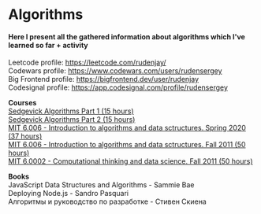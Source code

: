 # Algorithms #
#### Here I present all the gathered information about algorithms which I've learned so far + activity ####
  
Leetcode profile: https://leetcode.com/rudenjay/ <br>
Codewars profile: https://www.codewars.com/users/rudensergey <br>
Big Frontend profile: https://bigfrontend.dev/user/rudenjay <br>
Codesignal profile: https://app.codesignal.com/profile/rudensergey <br>

<b>Courses</b><br>
[Sedgevick Algorithms Part 1 (15 hours)](https://www.coursera.org/learn/algorithms-part1/home/welcome)<br>
[Sedgevick Algorithms Part 2 (15 hours)](https://www.coursera.org/learn/algorithms-part2/home/welcome)<br>
[MIT 6.006 - Introduction to algorithms and data sctructures. Spring 2020 (37 hours)](https://www.youtube.com/watch?v=ZA-tUyM_y7s&list=PLUl4u3cNGP63EdVPNLG3ToM6LaEUuStEY)<br>
[MIT 6.006 - Introduction to algorithms and data sctructures. Fall 2011 (50 hours)](https://www.youtube.com/watch?v=HtSuA80QTyo&list=PLUl4u3cNGP61Oq3tWYp6V_F-5jb5L2iHb)<br>
[MIT 6.0002 - Computational thinking and data science. Fall 2011 (50 hours)](https://www.youtube.com/playlist?list=PLUl4u3cNGP619EG1wp0kT-7rDE_Az5TNd)<br>



<b>Books</b><br>
JavaScript Data Structures and Algorithms - Sammie Bae <br>
Deploying Node.js - Sandro Pasquari <br>
Алгоритмы и руководство по разработке - Стивен Скиена <br>
